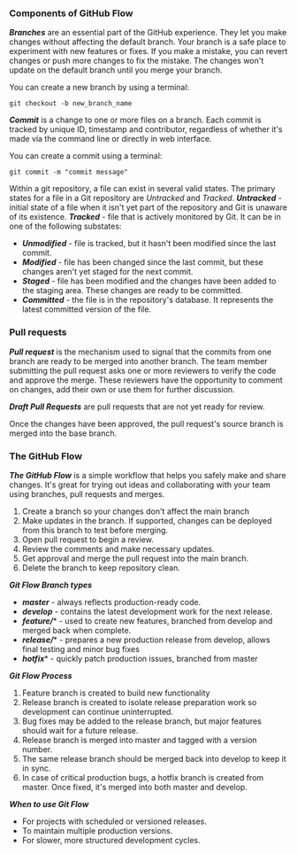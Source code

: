 ### Components of GitHub Flow

***Branches*** are an essential part of the GitHub experience. They let you make changes without affecting the default branch. Your branch is a safe place to experiment with new features or fixes. If you make a mistake, you can revert changes or push more changes to fix the mistake. The changes won't update on the default branch until you merge your branch.

You can create a new branch by using a terminal:
```
git checkout -b new_branch_name
```

***Commit*** is a change to one or more files on a branch. Each commit is tracked by unique ID, timestamp and contributor, regardless of whether it's made via the command line or directly in web interface. 

You can create a commit using a terminal:
```
git commit -m "commit message"
```

Within a git repository, a file can exist in several valid states. The primary states for a file in a Git repository are *Untracked* and *Tracked*.
***Untracked*** - initial state of a file when it isn't yet part of the repository and Git is unaware of its existence.
***Tracked*** - file that is actively monitored by Git. It can be in one of the following substates:
- ***Unmodified*** - file is tracked, but it hasn't been modified since the last commit.
- ***Modified*** - file has been changed since the last commit, but these changes aren't yet staged for the next commit.
- ***Staged*** - file has been modified and the changes have been added to the staging area. These changes are ready to be committed.
- ***Committed*** - the file is in the repository's database. It represents the latest committed version of the file.

### Pull requests

***Pull request*** is the mechanism used to signal that the commits from one branch are ready to be merged into another branch. The team member submitting the pull request asks one or more reviewers to verify the code and approve the merge. These reviewers have the opportunity to comment on changes, add their own or use them for further discussion.

***Draft Pull Requests*** are pull requests that are not yet ready for review.

Once the changes have been approved, the pull request's source branch is merged into the base branch.

### The GitHub Flow

***The GitHub Flow*** is a simple workflow that helps you safely make and share changes. It's great for trying out ideas and collaborating with your team using branches, pull requests and merges.

1. Create a branch so your changes don't affect the main branch
2. Make updates in the branch. If supported, changes can be deployed from this branch to test before merging.
3. Open pull request to begin a review.
4. Review the comments and make necessary updates.
5. Get approval and merge the pull request into the main branch.
6. Delete the branch to keep repository clean.

***Git Flow Branch types***
- ***master*** - always reflects production-ready code.
- ***develop*** - contains the latest development work for the next release.
- ***feature/**** - used to create new features, branched from develop and merged back when complete.
- ***release/**** - prepares a new production release from develop, allows final testing and minor bug fixes
- ***hotfix**** - quickly patch production issues, branched from master

***Git Flow Process***
1. Feature branch is created to build new functionality
2. Release branch is created to isolate release preparation work so development can continue uninterrupted.
3. Bug fixes may be added to the release branch, but major features should wait for a future release.
4. Release branch is merged into master and tagged with a version number.
5. The same release branch should be merged back into develop to keep it in sync.
6. In case of critical production bugs, a hotfix branch is created from master. Once fixed, it's merged into both master and develop.

***When to use Git Flow***
- For projects with scheduled or versioned releases.
- To maintain multiple production versions.
- For slower, more structured development cycles.




